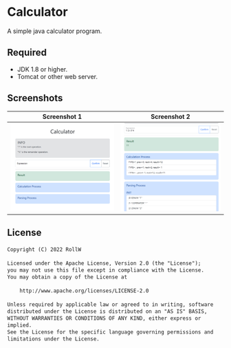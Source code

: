 # Calculator

A simple java calculator program.

## Required

- JDK 1.8 or higher.
- Tomcat or other web server.

## Screenshots

| Screenshot 1                | Screenshot 2                |
|-----------------------------|-----------------------------|
| ![shot1](screenshots/1.png) | ![shot2](screenshots/2.png) |

## License

```text
Copyright (C) 2022 RollW

Licensed under the Apache License, Version 2.0 (the "License");
you may not use this file except in compliance with the License.
You may obtain a copy of the License at

    http://www.apache.org/licenses/LICENSE-2.0
    
Unless required by applicable law or agreed to in writing, software
distributed under the License is distributed on an "AS IS" BASIS,
WITHOUT WARRANTIES OR CONDITIONS OF ANY KIND, either express or implied.
See the License for the specific language governing permissions and
limitations under the License.
```
